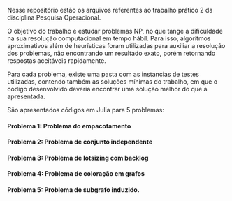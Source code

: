 Nesse repositório estão os arquivos referentes ao trabalho prático 2 da disciplina Pesquisa Operacional.

O objetivo do trabalho é estudar problemas NP, no que tange a dificuldade na sua resolução computacional em tempo hábil. Para isso, algoritmos aproximativos além de heurísticas foram utilizadas para auxiliar a resolução dos problemas, não encontrando um resultado exato, porém retornando respostas aceitáveis rapidamente.

Para cada problema, existe uma pasta com as instancias de testes utilizadas, contendo também as soluções mínimas do trabalho, em que o código desenvolvido deveria encontrar uma solução melhor do que a apresentada.

São apresentados códigos em Julia para 5 problemas:

#### Problema 1: Problema do empacotamento
#### Problema 2: Problema de conjunto independente
#### Problema 3: Problema de lotsizing com backlog
#### Problema 4: Problema de coloração em grafos
#### Problema 5: Problema de subgrafo induzido.
